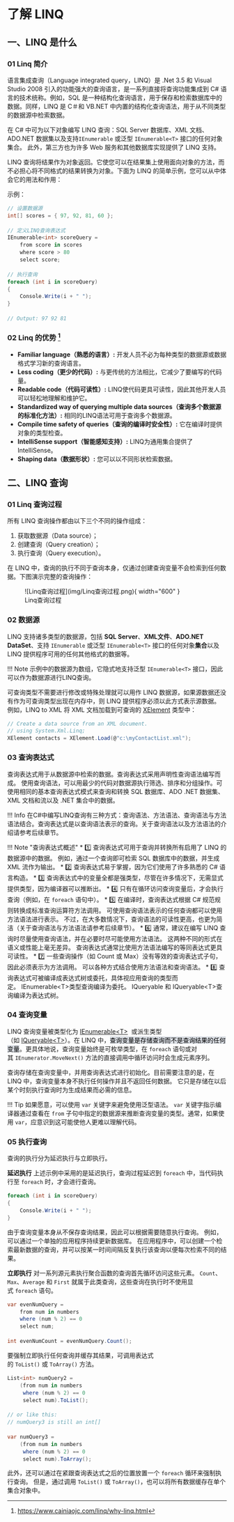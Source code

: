 # 了解 LINQ

## 一、LINQ 是什么

### 01 Linq 简介
语言集成查询（Language integrated query，LINQ）是 .Net 3.5 和 Visual Studio 2008 引入的功能强大的查询语言，是一系列直接将查询功能集成到 C# 语言的技术统称。例如，SQL 是一种结构化查询语言，用于保存和检索数据库中的数据。同样，LINQ 是 C＃和 VB.NET 中内置的结构化查询语法，用于从不同类型的数据源中检索数据。

在 C# 中可为以下对象编写 LINQ 查询：SQL Server 数据库、XML 文档、ADO.NET 数据集以及支持`IEnumerable` 或泛型 `IEnumerable<T>` 接口的任何对象集合。 此外，第三方也为许多 Web 服务和其他数据库实现提供了 LINQ 支持。

LINQ 查询将结果作为对象返回。它使您可以在结果集上使用面向对象的方法，而不必担心将不同格式的结果转换为对象。下面为 LINQ 的简单示例，您可以从中体会它的用法和作用：

示例：
```csharp
// 设置数据源
int[] scores = { 97, 92, 81, 60 };

// 定义LINQ查询表达式
IEnumerable<int> scoreQuery =
    from score in scores
    where score > 80
    select score;

// 执行查询
foreach (int i in scoreQuery)
{
    Console.Write(i + " ");
}

// Output: 97 92 81
```


### 02 Linq 的优势 [^1]

[^1]: https://www.cainiaojc.com/linq/why-linq.html

-   **Familiar language（熟悉的语言）:** 开发人员不必为每种类型的数据源或数据格式学习新的查询语言。
-   **Less coding（更少的代码）:** 与更传统的方法相比，它减少了要编写的代码量。
-   **Readable code（代码可读性）:** LINQ使代码更具可读性，因此其他开发人员可以轻松地理解和维护它。
-   **Standardized way of querying multiple data sources（查询多个数据源的标准化方法）:** 相同的LINQ语法可用于查询多个数据源。
-   **Compile time safety of queries（查询的编译时安全性）:** 它在编译时提供对象的类型检查。
-   **IntelliSense support（智能感知支持）:** LINQ为通用集合提供了IntelliSense。
-   **Shaping data（数据形状）:** 您可以以不同形状检索数据。

## 二、LINQ 查询

### 01 Linq 查询过程
所有 LINQ 查询操作都由以下三个不同的操作组成：

1.  获取数据源（Data source）；
2.  创建查询（Query creation）；
3.  执行查询（Query execution）。

在 LINQ 中，查询的执行不同于查询本身，仅通过创建查询变量不会检索到任何数据。下图演示完整的查询操作：
<figure markdown> 
    ![Linq查询过程](img/Linq查询过程.png){ width="600" }
    <figcaption>Linq查询过程</figcaption>
</figure>

### 02 数据源
LINQ 支持诸多类型的数据源，包括 **SQL Server**、**XML文件**、**ADO.NET DataSet**、支持 `IEnumerable` 或泛型 `IEnumerable<T>` 接口的任何对象**集合**以及 LINQ 提供程序可用的任何其他格式的数据等。

!!! Note
	示例中的数据源为数组，它隐式地支持泛型 `IEnumerable<T>` 接口，因此可以作为数据源进行LINQ查询。

可查询类型不需要进行修改或特殊处理就可以用作 LINQ 数据源，如果源数据还没有作为可查询类型出现在内存中，则 LINQ 提供程序必须以此方式表示源数据。 例如，LINQ to XML 将 XML 文档加载到可查询的 [XElement](https://learn.microsoft.com/zh-cn/dotnet/api/system.xml.linq.xelement) 类型中：

```csharp
// Create a data source from an XML document.
// using System.Xml.Linq;
XElement contacts = XElement.Load(@"c:\myContactList.xml");
```

### 03 查询表达式
查询表达式用于从数据源中检索的数据。查询表达式采用声明性查询语法编写而成。 使用查询语法，可以用最少的代码对数据源执行筛选、排序和分组操作。可使用相同的基本查询表达式模式来查询和转换 SQL 数据库、ADO .NET 数据集、XML 文档和流以及 .NET 集合中的数据。

!!! Info
	在C#中编写LINQ查询有三种方式：查询语法、方法语法、查询语法与方法语法结合。查询表达式是以查询语法表示的查询。关于查询语法以及方法语法的介绍请参考后续章节。

!!! Note "查询表达式概述"
	* :one: 查询表达式可用于查询并转换所有启用了 LINQ 的数据源中的数据。 例如，通过一个查询即可检索 SQL 数据库中的数据，并生成 XML 流作为输出。
	* :two: 查询表达式易于掌握，因为它们使用了许多熟悉的 C# 语言构造。
	* :three: 查询表达式中的变量全都是强类型，尽管在许多情况下，无需显式提供类型，因为编译器可以推断出。
	* :four: 只有在循环访问查询变量后，才会执行查询（例如，在 `foreach` 语句中）。
	* :five: 在编译时，查询表达式根据 C# 规范规则转换成标准查询运算符方法调用。 可使用查询语法表示的任何查询都可以使用方法语法进行表示。 不过，在大多数情况下，查询语法的可读性更高，也更为简洁（关于查询语法与方法语法请参考后续章节）。
	* :six: 通常，建议在编写 LINQ 查询时尽量使用查询语法，并在必要时尽可能使用方法语法。 这两种不同的形式在语义或性能上毫无差异。 查询表达式通常比使用方法语法编写的等同表达式更具可读性。
	* :seven: 一些查询操作（如 Count 或 Max）没有等效的查询表达式子句，因此必须表示为方法调用。 可以各种方式结合使用方法语法和查询语法。
	* :eight: 查询表达式可被编译成表达式树或委托，具体视应用查询的类型而定。 IEnumerable<T\>类型查询编译为委托。 IQueryable 和 IQueryable<T\>查询编译为表达式树。


### 04 查询变量
LINQ 查询变量被类型化为 [IEnumerable<T\>](https://learn.microsoft.com/zh-cn/dotnet/api/system.collections.generic.ienumerable-1)  或派生类型（如 [IQueryable<T\>](https://learn.microsoft.com/zh-cn/dotnet/api/system.linq.iqueryable-1)）。在 LINQ 中，<mark style="background: #CACFD9A6;">查询变量是存储查询而不是查询结果的任何变量</mark>。更具体地说，查询变量始终是可枚举类型，在 `foreach` 语句或对其 `IEnumerator.MoveNext()` 方法的直接调用中循环访问时会生成元素序列。

查询存储在查询变量中，并用查询表达式进行初始化。目前需要注意的是，在 LINQ 中，查询变量本身不执行任何操作并且不返回任何数据。 它只是存储在以后某个时刻执行查询时为生成结果而必需的信息。

!!! Tip
	如果愿意，可以使用 `var` 关键字来避免使用泛型语法。 `var` 关键字指示编译器通过查看在 `from` 子句中指定的数据源来推断查询变量的类型。通常，如果使用 `var`，应意识到这可能使他人更难以理解代码。


### 05 执行查询
查询的执行分为延迟执行与立即执行。

**延迟执行** 
上述示例中采用的是延迟执行，查询过程延迟到 `foreach` 中，当代码执行至 `foreach` 时，才会进行查询。
```csharp
foreach (int i in scoreQuery)
{
    Console.Write(i + " ");
}
```
由于查询变量本身从不保存查询结果，因此可以根据需要随意执行查询。 例如，可以通过一个单独的应用程序持续更新数据库。 在应用程序中，可以创建一个检索最新数据的查询，并可以按某一时间间隔反复执行该查询以便每次检索不同的结果。

**立即执行** 
对一系列源元素执行聚合函数的查询首先循环访问这些元素。 `Count`、`Max`、`Average` 和 `First` 就属于此类查询，这些查询在执行时不使用显式 `foreach` 语句。
```csharp
var evenNumQuery =
    from num in numbers
    where (num % 2) == 0
    select num;

int evenNumCount = evenNumQuery.Count();
```

要强制立即执行任何查询并缓存其结果，可调用表达式的 `ToList()` 或 `ToArray()` 方法。

```csharp
List<int> numQuery2 =
    (from num in numbers
     where (num % 2) == 0
     select num).ToList();

// or like this:
// numQuery3 is still an int[]

var numQuery3 =
    (from num in numbers
     where (num % 2) == 0
     select num).ToArray();
```

此外，还可以通过在紧跟查询表达式之后的位置放置一个 `foreach` 循环来强制执行查询。 但是，通过调用 `ToList()` 或 `ToArray()`，也可以将所有数据缓存在单个集合对象中。